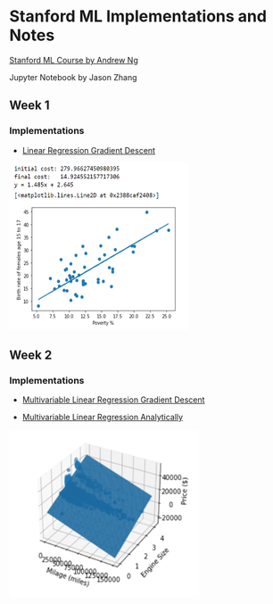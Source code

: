 # Stanford ML Implementations and Notes

[Stanford ML Course by Andrew Ng](https://www.coursera.org/learn/machine-learning)

Jupyter Notebook by Jason Zhang

## Week 1
### Implementations
* [Linear Regression Gradient Descent](https://github.com/Zjjc123/stanford-ml-course/blob/main/week-1/2.Gradient%20Descent.ipynb)

<img src="./week-1/images/gd1.png" width="320" height="300" />

## Week 2
### Implementations

* [Multivariable Linear Regression Gradient Descent](https://github.com/Zjjc123/stanford-ml-course/blob/main/week-2/1.Multivariate%20Linear%20Regression.ipynb)

* [Multivariable Linear Regression Analytically](https://github.com/Zjjc123/stanford-ml-course/blob/main/week-2/3.Normal%20Equation.ipynb)


<img src="./week-2/images/graph-1.png" width="340" height="300" />
